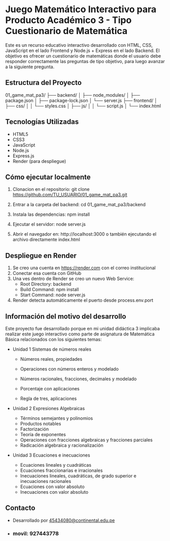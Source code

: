 # Juego Matemático Interactivo para  Producto Académico 3 - Tipo Cuestionario de Matemática

Este es un recurso educativo interactivo desarrollado con HTML, CSS, JavaScript en el lado Frontend y Node.js + Express en el lado Backend. El objetivo es ofrecer un cuestionario de matemáticas donde el usuario debe responder correctamente las preguntas de tipo objetivo, para luego avanzar a la siguiente pregunta.

## Estructura del Proyecto

01_game_mat_pa3/
├── backend/
│   	├── node_modules/
│   	├── package.json
│   	├── package-lock.json
│   	└── server.js
├── frontend/
│   	├── css/
│   	│   	└── styles.css
│   	├── js/
│   	│   	└── script.js
│   	└── index.html

## Tecnologías Utilizadas

- HTML5
- CSS3
- JavaScript
- Node.js
- Express.js
- Render (para despliegue)

## Cómo ejecutar localmente

1. Clonacion en el repositorio:
   git clone https://github.com/TU_USUARIO/01_game_mat_pa3.git

2. Entrar a la carpeta del backend:
   cd 01_game_mat_pa3/backend

3. Instala las dependencias:
   npm install

4. Ejecutar el servidor:
   node server.js

5. Abrir el navegador en:
   http://localhost:3000 o también ejecutando el archivo directamente index.html

## Despliegue en Render

1. Se creo una cuenta en https://render.com con el correo institucional
2. Conectar esa cuenta con GitHub
3. Una ves dentro de Render se creo un nuevo Web Service:
   - Root Directory: backend
   - Build Command: npm install
   - Start Command: node server.js
4. Render detecta automáticamente el puerto desde process.env.port

## Información del motivo del desarrollo

Este proyecto fue desarrollado porque en mi unidad didáctica 3 implicaba realizar este juego interactivo como parte de asignatura de Matemática Básica relacionados con los siguientes temas:

- Unidad 1 Sistemas de números reales

  -	Números reales, propiedades

  -	Operaciones con números enteros y modelado
  -	Números racionales, fracciones, decimales y modelado
  -	Porcentaje con aplicaciones
  -	Regla de tres, aplicaciones

- Unidad 2 Expresiones Algebraicas

  -	Términos semejantes y polinomios
  -	Productos notables
  -	Factorización
  -	Teoría de exponentes
  -	Operaciones con fracciones algebraicas y fracciones parciales
  -	Radicación algebraica y racionalización

- Unidad 3 Ecuaciones e inecuaciones

  -	Ecuaciones lineales y cuadráticas
  -	Ecuaciones fraccionarias e irracionales
  -	Inecuaciones lineales, cuadráticas, de grado superior e inecuaciones racionales
  -	Ecuaciones con valor absoluto
  -	Inecuaciones con valor absoluto

## Contacto

- Desarrollado por 45434080@continental.edu.pe

- ### movil: 927443778
